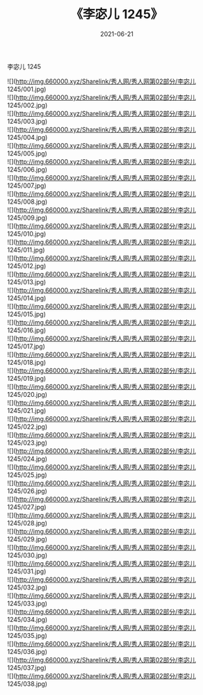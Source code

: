 ﻿---
layout: post
title:  《李宓儿 1245》
date:   2021-06-21
img: http://img.660000.xyz/Sharelink/秀人网/秀人网第02部分/李宓儿 1245/000.jpg
categories: [美女, 清纯, 唯美]
---

李宓儿 1245

  ![](http://img.660000.xyz/Sharelink/秀人网/秀人网第02部分/李宓儿 1245/001.jpg) <br> ![](http://img.660000.xyz/Sharelink/秀人网/秀人网第02部分/李宓儿 1245/002.jpg) <br> ![](http://img.660000.xyz/Sharelink/秀人网/秀人网第02部分/李宓儿 1245/003.jpg) <br> ![](http://img.660000.xyz/Sharelink/秀人网/秀人网第02部分/李宓儿 1245/004.jpg) <br> ![](http://img.660000.xyz/Sharelink/秀人网/秀人网第02部分/李宓儿 1245/005.jpg) <br> ![](http://img.660000.xyz/Sharelink/秀人网/秀人网第02部分/李宓儿 1245/006.jpg) <br> ![](http://img.660000.xyz/Sharelink/秀人网/秀人网第02部分/李宓儿 1245/007.jpg) <br> ![](http://img.660000.xyz/Sharelink/秀人网/秀人网第02部分/李宓儿 1245/008.jpg) <br> ![](http://img.660000.xyz/Sharelink/秀人网/秀人网第02部分/李宓儿 1245/009.jpg) <br> ![](http://img.660000.xyz/Sharelink/秀人网/秀人网第02部分/李宓儿 1245/010.jpg) <br> ![](http://img.660000.xyz/Sharelink/秀人网/秀人网第02部分/李宓儿 1245/011.jpg) <br> ![](http://img.660000.xyz/Sharelink/秀人网/秀人网第02部分/李宓儿 1245/012.jpg) <br> ![](http://img.660000.xyz/Sharelink/秀人网/秀人网第02部分/李宓儿 1245/013.jpg) <br> ![](http://img.660000.xyz/Sharelink/秀人网/秀人网第02部分/李宓儿 1245/014.jpg) <br> ![](http://img.660000.xyz/Sharelink/秀人网/秀人网第02部分/李宓儿 1245/015.jpg) <br> ![](http://img.660000.xyz/Sharelink/秀人网/秀人网第02部分/李宓儿 1245/016.jpg) <br> ![](http://img.660000.xyz/Sharelink/秀人网/秀人网第02部分/李宓儿 1245/017.jpg) <br> ![](http://img.660000.xyz/Sharelink/秀人网/秀人网第02部分/李宓儿 1245/018.jpg) <br> ![](http://img.660000.xyz/Sharelink/秀人网/秀人网第02部分/李宓儿 1245/019.jpg) <br> ![](http://img.660000.xyz/Sharelink/秀人网/秀人网第02部分/李宓儿 1245/020.jpg) <br> ![](http://img.660000.xyz/Sharelink/秀人网/秀人网第02部分/李宓儿 1245/021.jpg) <br> ![](http://img.660000.xyz/Sharelink/秀人网/秀人网第02部分/李宓儿 1245/022.jpg) <br> ![](http://img.660000.xyz/Sharelink/秀人网/秀人网第02部分/李宓儿 1245/023.jpg) <br> ![](http://img.660000.xyz/Sharelink/秀人网/秀人网第02部分/李宓儿 1245/024.jpg) <br> ![](http://img.660000.xyz/Sharelink/秀人网/秀人网第02部分/李宓儿 1245/025.jpg) <br> ![](http://img.660000.xyz/Sharelink/秀人网/秀人网第02部分/李宓儿 1245/026.jpg) <br> ![](http://img.660000.xyz/Sharelink/秀人网/秀人网第02部分/李宓儿 1245/027.jpg) <br> ![](http://img.660000.xyz/Sharelink/秀人网/秀人网第02部分/李宓儿 1245/028.jpg) <br> ![](http://img.660000.xyz/Sharelink/秀人网/秀人网第02部分/李宓儿 1245/029.jpg) <br> ![](http://img.660000.xyz/Sharelink/秀人网/秀人网第02部分/李宓儿 1245/030.jpg) <br> ![](http://img.660000.xyz/Sharelink/秀人网/秀人网第02部分/李宓儿 1245/031.jpg) <br> ![](http://img.660000.xyz/Sharelink/秀人网/秀人网第02部分/李宓儿 1245/032.jpg) <br> ![](http://img.660000.xyz/Sharelink/秀人网/秀人网第02部分/李宓儿 1245/033.jpg) <br> ![](http://img.660000.xyz/Sharelink/秀人网/秀人网第02部分/李宓儿 1245/034.jpg) <br> ![](http://img.660000.xyz/Sharelink/秀人网/秀人网第02部分/李宓儿 1245/035.jpg) <br> ![](http://img.660000.xyz/Sharelink/秀人网/秀人网第02部分/李宓儿 1245/036.jpg) <br> ![](http://img.660000.xyz/Sharelink/秀人网/秀人网第02部分/李宓儿 1245/037.jpg) <br> ![](http://img.660000.xyz/Sharelink/秀人网/秀人网第02部分/李宓儿 1245/038.jpg) <br>